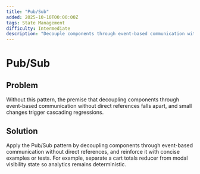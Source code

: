 ```yaml
---
title: "Pub/Sub"
added: 2025-10-10T00:00:00Z
tags: State Management
difficulty: Intermediate
description: "Decouple components through event-based communication without direct references."
---
```

# Pub/Sub

## Problem

Without this pattern, the premise that decoupling components through event-based communication without direct references falls apart, and small changes trigger cascading regressions.

## Solution

Apply the Pub/Sub pattern by decoupling components through event-based communication without direct references, and reinforce it with concise examples or tests. For example, separate a cart totals reducer from modal visibility state so analytics remains deterministic.
